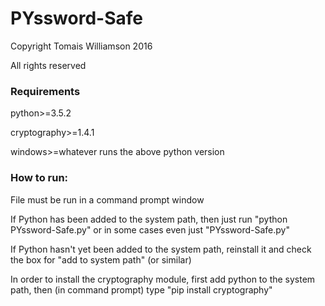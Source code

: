 # PYssword-Safe
Copyright Tomais Williamson 2016

All rights reserved

### Requirements
python>=3.5.2

cryptography>=1.4.1

windows>=whatever runs the above python version

### How to run:
File must be run in a command prompt window

If Python has been added to the system path, then just run "python PYssword-Safe.py" or in some cases even just "PYssword-Safe.py"

If Python hasn't yet been added to the system path, reinstall it and check the box for "add to system path" (or similar)

In order to install the cryptography module, first add python to the system path, then (in command prompt) type "pip install cryptography"
